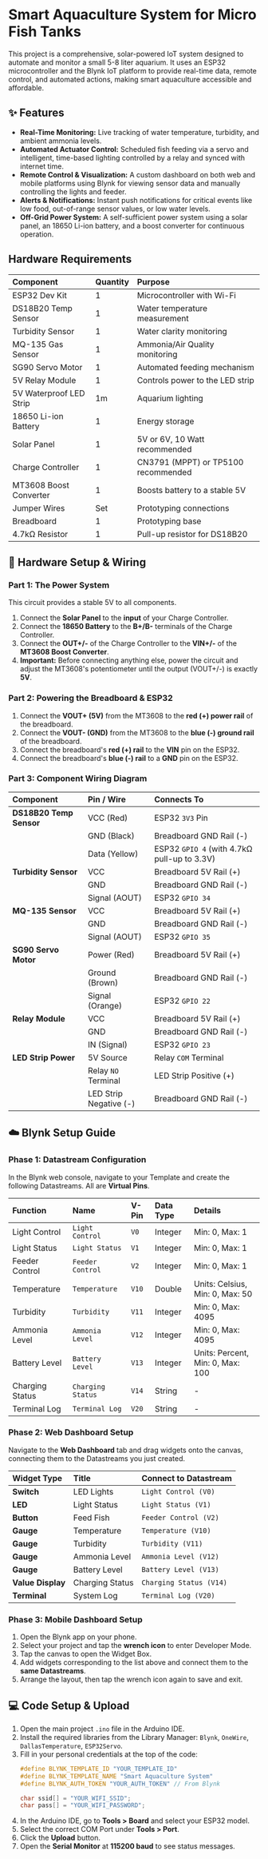 # Smart Aquaculture System for Micro Fish Tanks

This project is a comprehensive, solar-powered IoT system designed to automate and monitor a small 5-8 liter aquarium. It uses an ESP32 microcontroller and the Blynk IoT platform to provide real-time data, remote control, and automated actions, making smart aquaculture accessible and affordable.



## ✨ Features
- **Real-Time Monitoring:** Live tracking of water temperature, turbidity, and ambient ammonia levels.
- **Automated Actuator Control:** Scheduled fish feeding via a servo and intelligent, time-based lighting controlled by a relay and synced with internet time.
- **Remote Control & Visualization:** A custom dashboard on both web and mobile platforms using Blynk for viewing sensor data and manually controlling the lights and feeder.
- **Alerts & Notifications:** Instant push notifications for critical events like low food, out-of-range sensor values, or low water levels.
- **Off-Grid Power System:** A self-sufficient power system using a solar panel, an 18650 Li-ion battery, and a boost converter for continuous operation.

## Hardware Requirements

| Component | Quantity | Purpose |
| :--- | :--- | :--- |
| ESP32 Dev Kit | 1 | Microcontroller with Wi-Fi |
| DS18B20 Temp Sensor| 1 | Water temperature measurement |
| Turbidity Sensor | 1 | Water clarity monitoring |
| MQ-135 Gas Sensor | 1 | Ammonia/Air Quality monitoring |
| SG90 Servo Motor | 1 | Automated feeding mechanism |
| 5V Relay Module | 1 | Controls power to the LED strip |
| 5V Waterproof LED Strip | 1m | Aquarium lighting |
| 18650 Li-ion Battery | 1 | Energy storage |
| Solar Panel | 1 | 5V or 6V, 10 Watt recommended |
| Charge Controller | 1 | CN3791 (MPPT) or TP5100 recommended |
| MT3608 Boost Converter | 1 | Boosts battery to a stable 5V |
| Jumper Wires | Set | Prototyping connections |
| Breadboard | 1 | Prototyping base |
| 4.7kΩ Resistor | 1 | Pull-up resistor for DS18B20 |

## 🔌 Hardware Setup & Wiring

### Part 1: The Power System
This circuit provides a stable 5V to all components.
1.  Connect the **Solar Panel** to the **input** of your Charge Controller.
2.  Connect the **18650 Battery** to the **B+/B-** terminals of the Charge Controller.
3.  Connect the **OUT+/-** of the Charge Controller to the **VIN+/-** of the **MT3608 Boost Converter**.
4.  **Important:** Before connecting anything else, power the circuit and adjust the MT3608's potentiometer until the output (VOUT+/-) is exactly **5V**.

### Part 2: Powering the Breadboard & ESP32
1.  Connect the **VOUT+ (5V)** from the MT3608 to the **red (+) power rail** of the breadboard.
2.  Connect the **VOUT- (GND)** from the MT3608 to the **blue (-) ground rail** of the breadboard.
3.  Connect the breadboard's **red (+) rail** to the **VIN** pin on the ESP32.
4.  Connect the breadboard's **blue (-) rail** to a **GND** pin on the ESP32.

### Part 3: Component Wiring Diagram

| Component | Pin / Wire | Connects To |
| :--- | :--- | :--- |
| **DS18B20 Temp Sensor**| VCC (Red) | ESP32 `3V3` Pin |
| | GND (Black) | Breadboard GND Rail (-) |
| | Data (Yellow)| ESP32 `GPIO 4` (with 4.7kΩ pull-up to 3.3V) |
| **Turbidity Sensor** | VCC | Breadboard 5V Rail (+) |
| | GND | Breadboard GND Rail (-) |
| | Signal (AOUT)| ESP32 `GPIO 34` |
| **MQ-135 Sensor** | VCC | Breadboard 5V Rail (+) |
| | GND | Breadboard GND Rail (-) |
| | Signal (AOUT)| ESP32 `GPIO 35` |
| **SG90 Servo Motor** | Power (Red) | Breadboard 5V Rail (+) |
| | Ground (Brown)| Breadboard GND Rail (-) |
| | Signal (Orange)| ESP32 `GPIO 22` |
| **Relay Module** | VCC | Breadboard 5V Rail (+) |
| | GND | Breadboard GND Rail (-) |
| | IN (Signal) | ESP32 `GPIO 23` |
| **LED Strip Power** | 5V Source | Relay `COM` Terminal |
| | Relay `NO` Terminal| LED Strip Positive (+) |
| | LED Strip Negative (-)| Breadboard GND Rail (-) |

## ☁️ Blynk Setup Guide

### Phase 1: Datastream Configuration
In the Blynk web console, navigate to your Template and create the following Datastreams. All are **Virtual Pins**.

| Function | Name | V-Pin | Data Type | Details |
| :--- | :--- | :--- | :--- | :--- |
| Light Control | `Light Control` | `V0` | Integer | Min: 0, Max: 1 |
| Light Status | `Light Status` | `V1` | Integer | Min: 0, Max: 1 |
| Feeder Control | `Feeder Control` | `V2` | Integer | Min: 0, Max: 1 |
| Temperature | `Temperature` | `V10`| Double | Units: Celsius, Min: 0, Max: 50 |
| Turbidity | `Turbidity` | `V11`| Integer | Min: 0, Max: 4095 |
| Ammonia Level | `Ammonia Level` | `V12`| Integer | Min: 0, Max: 4095 |
| Battery Level | `Battery Level` | `V13`| Integer | Units: Percent, Min: 0, Max: 100|
| Charging Status| `Charging Status`| `V14`| String | - |
| Terminal Log | `Terminal Log` | `V20`| String | - |

### Phase 2: Web Dashboard Setup
Navigate to the **Web Dashboard** tab and drag widgets onto the canvas, connecting them to the Datastreams you just created.

| Widget Type | Title | Connect to Datastream |
| :--- | :--- | :--- |
| **Switch** | LED Lights | `Light Control (V0)` |
| **LED** | Light Status | `Light Status (V1)` |
| **Button** | Feed Fish | `Feeder Control (V2)` |
| **Gauge** | Temperature | `Temperature (V10)` |
| **Gauge** | Turbidity | `Turbidity (V11)` |
| **Gauge** | Ammonia Level | `Ammonia Level (V12)` |
| **Gauge** | Battery Level | `Battery Level (V13)` |
| **Value Display**| Charging Status| `Charging Status (V14)` |
| **Terminal** | System Log | `Terminal Log (V20)` |

### Phase 3: Mobile Dashboard Setup
1.  Open the Blynk app on your phone.
2.  Select your project and tap the **wrench icon** to enter Developer Mode.
3.  Tap the canvas to open the Widget Box.
4.  Add widgets corresponding to the list above and connect them to the **same Datastreams**.
5.  Arrange the layout, then tap the wrench icon again to save and exit.

## 💻 Code Setup & Upload
1.  Open the main project `.ino` file in the Arduino IDE.
2.  Install the required libraries from the Library Manager: `Blynk`, `OneWire`, `DallasTemperature`, `ESP32Servo`.
3.  Fill in your personal credentials at the top of the code:
    ```cpp
    #define BLYNK_TEMPLATE_ID "YOUR_TEMPLATE_ID"
    #define BLYNK_TEMPLATE_NAME "Smart Aquaculture System"
    #define BLYNK_AUTH_TOKEN "YOUR_AUTH_TOKEN" // From Blynk

    char ssid[] = "YOUR_WIFI_SSID";
    char pass[] = "YOUR_WIFI_PASSWORD";
    ```
4.  In the Arduino IDE, go to **Tools > Board** and select your ESP32 model.
5.  Select the correct COM Port under **Tools > Port**.
6.  Click the **Upload** button.
7.  Open the **Serial Monitor** at **115200 baud** to see status messages.

